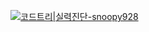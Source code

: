 [![코드트리|실력진단-snoopy928](https://banner.codetree.ai/v1/banner/snoopy928)](https://www.codetree.ai/profiles/snoopy928)
